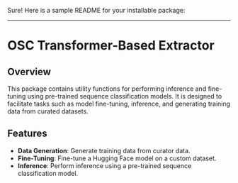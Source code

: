 Sure! Here is a sample README for your installable package:

---

# OSC Transformer-Based Extractor

## Overview

This package contains utility functions for performing inference and fine-tuning using pre-trained sequence classification models. It is designed to facilitate tasks such as model fine-tuning, inference, and generating training data from curated datasets.

## Features

- **Data Generation**: Generate training data from curator data.
- **Fine-Tuning**: Fine-tune a Hugging Face model on a custom dataset.
- **Inference**: Perform inference using a pre-trained sequence classification model.


